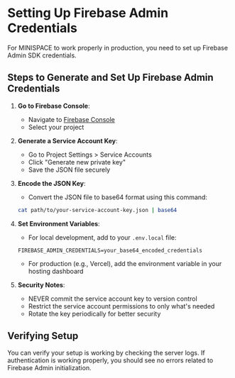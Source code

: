 # Setting Up Firebase Admin Credentials

For MINISPACE to work properly in production, you need to set up Firebase Admin SDK credentials.

## Steps to Generate and Set Up Firebase Admin Credentials

1. **Go to Firebase Console**:
   - Navigate to [Firebase Console](https://console.firebase.google.com/)
   - Select your project

2. **Generate a Service Account Key**:
   - Go to Project Settings > Service Accounts
   - Click "Generate new private key"
   - Save the JSON file securely

3. **Encode the JSON Key**:
   - Convert the JSON file to base64 format using this command:
   ```bash
   cat path/to/your-service-account-key.json | base64
   ```

4. **Set Environment Variables**:
   - For local development, add to your `.env.local` file:
   ```
   FIREBASE_ADMIN_CREDENTIALS=your_base64_encoded_credentials
   ```
   
   - For production (e.g., Vercel), add the environment variable in your hosting dashboard

5. **Security Notes**:
   - NEVER commit the service account key to version control
   - Restrict the service account permissions to only what's needed
   - Rotate the key periodically for better security

## Verifying Setup

You can verify your setup is working by checking the server logs. If authentication is working properly, you should see no errors related to Firebase Admin initialization.
